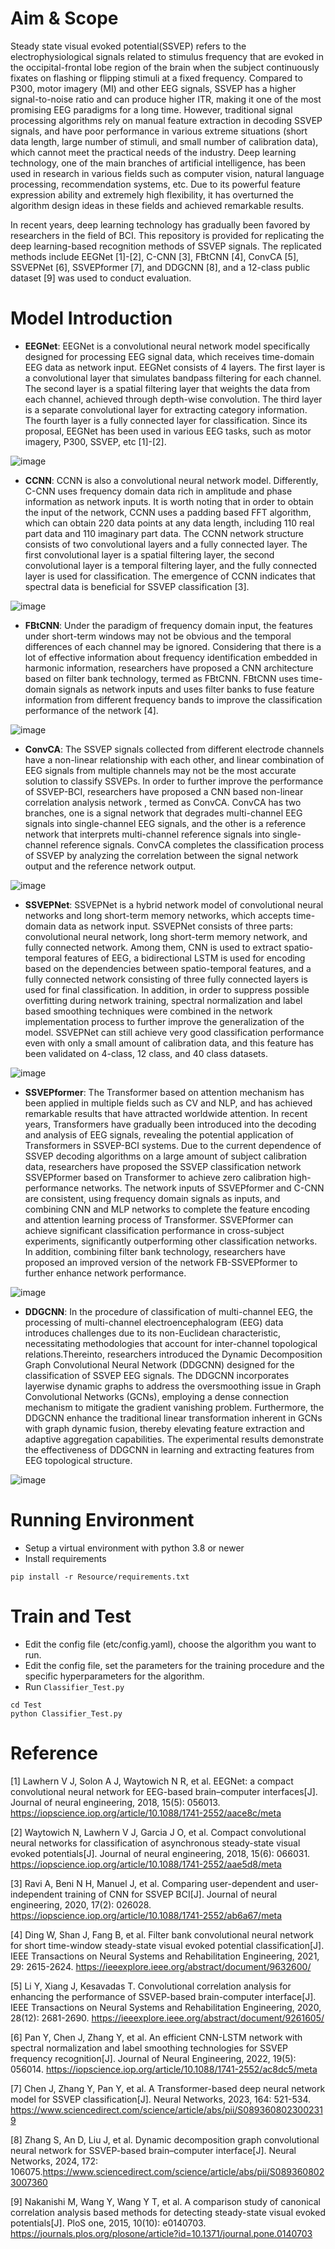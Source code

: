 # Aim & Scope
Steady state visual evoked potential(SSVEP) refers to the electrophysiological signals related to stimulus frequency that are evoked in the occipital-frontal lobe region of the brain when the subject continuously fixates on flashing or flipping stimuli at a fixed frequency. Compared to P300, motor imagery (MI) and other EEG signals, SSVEP has a higher signal-to-noise ratio and can produce higher ITR, making it one of the most promising EEG paradigms for a long time. However, traditional signal processing algorithms rely on manual feature extraction in decoding SSVEP signals, and have poor performance in various extreme situations (short data length, large number of stimuli, and small number of calibration data), which cannot meet the practical needs of the industry. Deep learning technology, one of the main branches of artificial intelligence, has been used in research in various fields such as computer vision, natural language processing, recommendation systems, etc. Due to its powerful feature expression ability and extremely high flexibility, it has overturned the algorithm design ideas in these fields and achieved remarkable results. 

In recent years, deep learning technology has gradually been favored by researchers in the field of BCI. This repository is provided for replicating the deep learning-based recognition methods of SSVEP signals. The replicated methods include EEGNet [1]-[2], C-CNN [3], FBtCNN [4], ConvCA [5], SSVEPNet [6], SSVEPformer [7], and DDGCNN [8], and a 12-class public dataset [9] was used to conduct evaluation.

# Model Introduction
- **EEGNet**: EEGNet is a convolutional neural network model specifically designed for processing EEG signal data, which receives time-domain EEG data as network input. EEGNet consists of 4 layers. The first layer is a convolutional layer that simulates bandpass filtering for each channel. The second layer is a spatial filtering layer that weights the data from each channel, achieved through depth-wise convolution. The third layer is a separate convolutional layer for extracting category information. The fourth layer is a fully connected layer for classification. Since its proposal, EEGNet has been used in various EEG tasks, such as motor imagery, P300, SSVEP, etc [1]-[2].
  
![image](show_img/EEGNet.jpg)

- **CCNN**: CCNN is also a convolutional neural network model. Differently, C-CNN uses frequency domain data rich in amplitude and phase information as network inputs. It is worth noting that in order to obtain the input of the network, CCNN uses a padding based FFT algorithm, which can obtain 220 data points at any data length, including 110 real part data and 110 imaginary part data. The CCNN network structure consists of two convolutional layers and a fully connected layer. The first convolutional layer is a spatial filtering layer, the second convolutional layer is a temporal filtering layer, and the fully connected layer is used for classification. The emergence of CCNN indicates that spectral data is beneficial for SSVEP classification [3].

![image](show_img/CCNN.jpg)

- **FBtCNN**: Under the paradigm of frequency domain input, the features under short-term windows may not be obvious and the temporal differences of each channel may be ignored. Considering that there is a lot of effective information about frequency identification embedded in harmonic information, researchers have proposed a CNN architecture based on filter bank technology, termed as FBtCNN. FBtCNN uses time-domain signals as network inputs and uses filter banks to fuse feature information from different frequency bands to improve the classification performance of the network [4].

![image](show_img/FBtCNN.png)
  
- **ConvCA**: The SSVEP signals collected from different electrode channels have a non-linear relationship with each other, and linear combination of EEG signals from multiple channels may not be the most accurate solution to classify SSVEPs. In order to further improve the performance of SSVEP-BCI, researchers have proposed a CNN based non-linear correlation analysis network , termed as ConvCA. ConvCA has two branches, one is a signal network that degrades multi-channel EEG signals into single-channel EEG signals, and the other is a reference network that interprets multi-channel reference signals into single-channel reference signals. ConvCA completes the classification process of SSVEP by analyzing the correlation between the signal network output and the reference network output.

![image](show_img/ConvCA.png)
  
- **SSVEPNet**: SSVEPNet is a hybrid network model of convolutional neural networks and long short-term memory networks, which accepts time-domain data as network input. SSVEPNet consists of three parts: convolutional neural network, long short-term memory network, and fully connected network. Among them, CNN is used to extract spatio-temporal features of EEG, a bidirectional LSTM is used for encoding based on the dependencies between spatio-temporal features, and a fully connected network consisting of three fully connected layers is used for final classification. In addition, in order to suppress possible overfitting during network training, spectral normalization and label based smoothing techniques were combined in the network implementation process to further improve the generalization of the model. SSVEPNet can still achieve very good classification performance even with only a small amount of calibration data, and this feature has been validated on 4-class, 12 class, and 40 class datasets.

![image](show_img/SSVEPNet.jpg)

- **SSVEPformer**: The Transformer based on attention mechanism has been applied in multiple fields such as CV and NLP, and has achieved remarkable results that have attracted worldwide attention. In recent years, Transformers have gradually been introduced into the decoding and analysis of EEG signals, revealing the potential application of Transformers in SSVEP-BCI systems. Due to the current dependence of SSVEP decoding algorithms on a large amount of subject calibration data, researchers have proposed the SSVEP classification network SSVEPformer based on Transformer to achieve zero calibration high-performance networks. The network inputs of SSVEPformer and C-CNN are consistent, using frequency domain signals as inputs, and combining CNN and MLP networks to complete the feature encoding and attention learning process of Transformer. SSVEPformer can achieve significant classification performance in cross-subject experiments, significantly outperforming other classification networks. In addition, combining filter bank technology, researchers have proposed an improved version of the network FB-SSVEPformer to further enhance network performance.

![image](show_img/SSVEPformer.png)

- **DDGCNN**: In the procedure of classification of multi-channel EEG, the processing of multi-channel electroencephalogram (EEG) data introduces challenges due to its non-Euclidean characteristic, necessitating methodologies that account for inter-channel topological relations.Thereinto, researchers introduced the Dynamic Decomposition Graph Convolutional Neural Network (DDGCNN) designed for the classification of SSVEP EEG signals. The DDGCNN incorporates layerwise dynamic graphs to address the oversmoothing issue in Graph Convolutional Networks (GCNs), employing a dense connection mechanism to mitigate the gradient vanishing problem. Furthermore, the DDGCNN enhance the traditional linear transformation inherent in GCNs with graph dynamic fusion, thereby elevating feature extraction and adaptive aggregation capabilities. The experimental results demonstrate the effectiveness of DDGCNN in learning and extracting features from EEG topological structure.

![image](show_img/DDGCNN.png)

# Running Environment
* Setup a virtual environment with python 3.8 or newer
* Install requirements

```
pip install -r Resource/requirements.txt
```

# Train and Test
* Edit the config file (etc/config.yaml), choose the algorithm you want to run.
* Edit the config file, set the parameters for the training procedure and the specific hyperparameters for the algorithm.
* Run `Classifier_Test.py`

```
cd Test
python Classifier_Test.py
```

# Reference
[1] Lawhern V J, Solon A J, Waytowich N R, et al. EEGNet: a compact convolutional neural network for EEG-based brain–computer interfaces[J]. Journal of neural engineering, 2018, 15(5): 056013. <a href="https://iopscience.iop.org/article/10.1088/1741-2552/aace8c/meta">https://iopscience.iop.org/article/10.1088/1741-2552/aace8c/meta</a>

[2] Waytowich N, Lawhern V J, Garcia J O, et al. Compact convolutional neural networks for classification of asynchronous steady-state visual evoked potentials[J]. Journal of neural engineering, 2018, 15(6): 066031. <a href="https://iopscience.iop.org/article/10.1088/1741-2552/aae5d8/meta">https://iopscience.iop.org/article/10.1088/1741-2552/aae5d8/meta</a>

[3] Ravi A, Beni N H, Manuel J, et al. Comparing user-dependent and user-independent training of CNN for SSVEP BCI[J]. Journal of neural engineering, 2020, 17(2): 026028. <a href="https://iopscience.iop.org/article/10.1088/1741-2552/ab6a67/meta">https://iopscience.iop.org/article/10.1088/1741-2552/ab6a67/meta</a>

[4] Ding W, Shan J, Fang B, et al. Filter bank convolutional neural network for short time-window steady-state visual evoked potential classification[J]. IEEE Transactions on Neural Systems and Rehabilitation Engineering, 2021, 29: 2615-2624. <a href="https://ieeexplore.ieee.org/abstract/document/9632600/">https://ieeexplore.ieee.org/abstract/document/9632600/</a>

[5] Li Y, Xiang J, Kesavadas T. Convolutional correlation analysis for enhancing the performance of SSVEP-based brain-computer interface[J]. IEEE Transactions on Neural Systems and Rehabilitation Engineering, 2020, 28(12): 2681-2690. <a href="https://ieeexplore.ieee.org/abstract/document/9261605/">https://ieeexplore.ieee.org/abstract/document/9261605/</a>

[6] Pan Y, Chen J, Zhang Y, et al. An efficient CNN-LSTM network with spectral normalization and label smoothing technologies for SSVEP frequency recognition[J]. Journal of Neural Engineering, 2022, 19(5): 056014. <a href="https://iopscience.iop.org/article/10.1088/1741-2552/ac8dc5/meta">https://iopscience.iop.org/article/10.1088/1741-2552/ac8dc5/meta</a>

[7] Chen J, Zhang Y, Pan Y, et al. A Transformer-based deep neural network model for SSVEP classification[J]. Neural Networks, 2023, 164: 521-534. <a href="https://www.sciencedirect.com/science/article/abs/pii/S0893608023002319">https://www.sciencedirect.com/science/article/abs/pii/S0893608023002319</a>

[8] Zhang S, An D, Liu J, et al. Dynamic decomposition graph convolutional neural network for SSVEP-based brain–computer interface[J]. Neural Networks, 2024, 172: 106075.<a href="https://www.sciencedirect.com/science/article/abs/pii/S0893608023007360">https://www.sciencedirect.com/science/article/abs/pii/S0893608023007360</a>

[9] Nakanishi M, Wang Y, Wang Y T, et al. A comparison study of canonical correlation analysis based methods for detecting steady-state visual evoked potentials[J]. PloS one, 2015, 10(10): e0140703. <a href="https://journals.plos.org/plosone/article?id=10.1371/journal.pone.0140703">https://journals.plos.org/plosone/article?id=10.1371/journal.pone.0140703</a>

